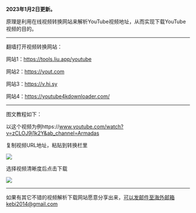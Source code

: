 **2023年1月2日更新。**

原理是利用在线视频转换网站来解析YouTube视频地址，从而实现下载YouTube视频的目的。

***

翻墙打开视频转换网站：

网站1：https://tools.liu.app/youtube

网站2：https://yout.com

网站3：https://v.hi.sy

网站4：https://youtube4kdownloader.com/

***

图文教程如下：

以这个视频为例https://www.youtube.com/watch?v=zCLOJ9j1k2Y&ab_channel=Armadas

复制视频URL地址，粘贴到转换栏里

![](https://fastly.jsdelivr.net/gh/Alvin9999/pac2/softimag/savieo1.jpg)

选择视频清晰度后点击下载

![](https://fastly.jsdelivr.net/gh/Alvin9999/pac2/softimag/savieo2.jpg)

***

如果有其它不错的视频解析下载网站愿意分享出来，可以发邮件至海外邮箱kebi2014@gmail.com
